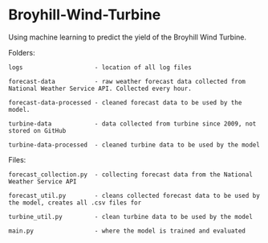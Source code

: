 # Broyhill-Wind-Turbine
Using machine learning to predict the yield of the Broyhill Wind Turbine. 

Folders:

    logs                    - location of all log files

    forecast-data           - raw weather forecast data collected from National Weather Service API. Collected every hour.

    forecast-data-processed - cleaned forecast data to be used by the model.

    turbine-data            - data collected from turbine since 2009, not stored on GitHub

    turbine-data-processed  - cleaned turbine data to be used by the model


Files:

    forecast_collection.py  - collecting forecast data from the National Weather Service API

    forecast_util.py        - cleans collected forecast data to be used by the model, creates all .csv files for 

    turbine_util.py         - clean turbine data to be used by the model

    main.py                 - where the model is trained and evaluated